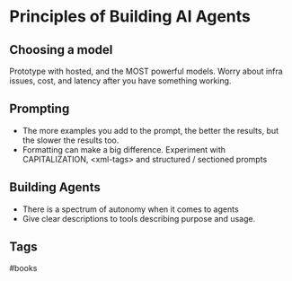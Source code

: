 # Principles of Building AI Agents

## Choosing a model
Prototype with hosted, and the MOST powerful models. Worry about infra issues, cost, and latency after you have something working.  

## Prompting
* The more examples you add to the prompt, the better the results, but the slower the results too.  
* Formatting can make a big difference. Experiment with CAPITALIZATION, \<xml-tags\> and structured / sectioned prompts

## Building Agents
* There is a spectrum of autonomy when it comes to agents
* Give clear descriptions to tools describing purpose and usage.  

## Tags
#books
